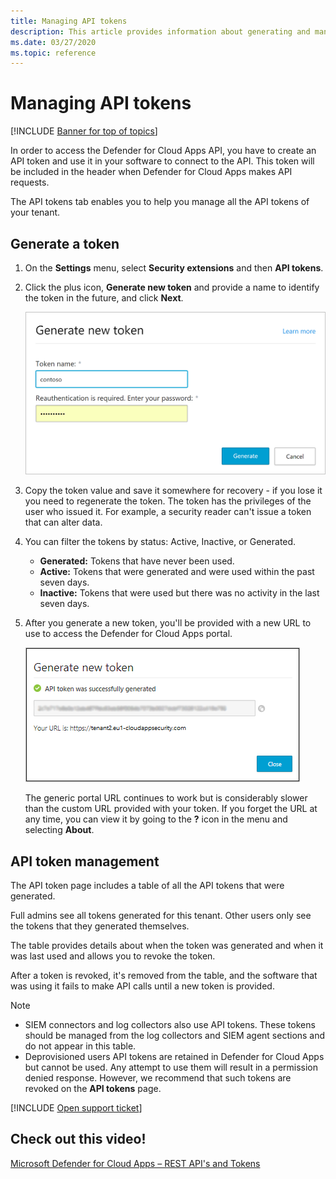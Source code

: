 ```yaml
---
title: Managing API tokens
description: This article provides information about generating and managing API tokens for Defender for Cloud Apps.
ms.date: 03/27/2020
ms.topic: reference
---
```

# Managing API tokens

[!INCLUDE [Banner for top of topics](includes/banner.md)]

In order to access the Defender for Cloud Apps API, you have to create an API token and use it in your software to connect to the API. This token will be included in the header when Defender for Cloud Apps makes API requests.

The API tokens tab enables you to help you manage all the API tokens of your tenant.

## Generate a token

1. On the **Settings** menu, select **Security extensions** and then **API tokens**.

2. Click the plus icon, **Generate new token** and provide a name to identify the token in the future, and click **Next**.

    ![Defender for Cloud Apps generates API token.](media/api-token-gen.png)

3. Copy the token value and save it somewhere for recovery - if you lose it you need to regenerate the token. The token has the privileges of the user who issued it. For example, a security reader can't issue a token that can alter data.

4. You can filter the tokens by status: Active, Inactive, or Generated.

    - **Generated:** Tokens that have never been used.
    - **Active:** Tokens that were generated and were used within the past seven days.
    - **Inactive:** Tokens that were used but there was no activity in the last seven days.

5. After you generate a new token, you'll be provided with a new URL to use to access the Defender for Cloud Apps portal.

    ![Defender for Cloud Apps API token.](media/generate-api-token.png)

    The generic portal URL continues to work but is considerably slower than the custom URL provided with your token. If you forget the URL at any time, you can view it by going to the **?** icon in the menu and selecting **About**.

## API token management

The API token page includes a table of all the API tokens that were generated.

Full admins see all tokens generated for this tenant. Other users only see the tokens that they generated themselves.

The table provides details about when the token was generated and when it was last used and allows you to revoke the token.

After a token is revoked, it's removed from the table, and the software that was using it fails to make API calls until a new token is provided.

> [!NOTE]
>
> - SIEM connectors and log collectors also use API tokens. These tokens should be managed from the log collectors and SIEM agent sections and do not appear in this table.
> - Deprovisioned users API tokens are retained in Defender for Cloud Apps but cannot be used. Any attempt to use them will result in a permission denied response. However, we recommend that such tokens are revoked on the **API tokens** page.

[!INCLUDE [Open support ticket](includes/support.md)]

## Check out this video!

[Microsoft Defender for Cloud Apps – REST API's and Tokens](https://channel9.msdn.com/Shows/Microsoft-Security/Microsoft-Cloud-App-Security--REST-APIs-and-Tokens)
